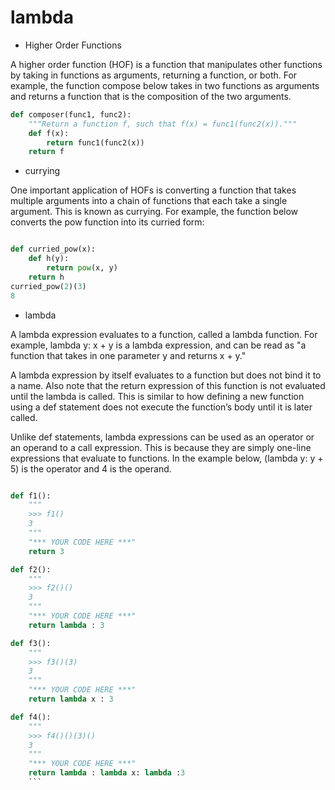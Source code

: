 # lambda

* Higher Order Functions

A higher order function (HOF) is a function that manipulates other functions by taking in functions as arguments, returning a function, or both. For example, the function compose below takes in two functions as arguments and returns a function that is the composition of the two arguments.

```python
def composer(func1, func2):
    """Return a function f, such that f(x) = func1(func2(x))."""
    def f(x):
        return func1(func2(x))
    return f
```

* currying

One important application of HOFs is converting a function that takes multiple arguments into a chain of functions that each take a single argument. This is known as currying. For example, the function below converts the pow function into its curried form:

```python

def curried_pow(x):
    def h(y):
        return pow(x, y)
    return h
curried_pow(2)(3)
8
```

* lambda

A lambda expression evaluates to a function, called a lambda function. For example, lambda y: x + y is a lambda expression, and can be read as "a function that takes in one parameter y and returns x + y."

A lambda expression by itself evaluates to a function but does not bind it to a name. Also note that the return expression of this function is not evaluated until the lambda is called. This is similar to how defining a new function using a def statement does not execute the function’s body until it is later called.

Unlike def statements, lambda expressions can be used as an operator or an operand to a call expression. This is because they are simply one-line expressions that evaluate to functions. In the example below, (lambda y: y + 5) is the operator and 4 is the operand.

```python

def f1():
    """
    >>> f1()
    3
    """
    "*** YOUR CODE HERE ***"
    return 3 

def f2():
    """
    >>> f2()()
    3
    """
    "*** YOUR CODE HERE ***"
    return lambda : 3

def f3():
    """
    >>> f3()(3)
    3
    """
    "*** YOUR CODE HERE ***"
    return lambda x : 3

def f4():
    """
    >>> f4()()(3)()
    3
    """
    "*** YOUR CODE HERE ***"
    return lambda : lambda x: lambda :3
    ```
